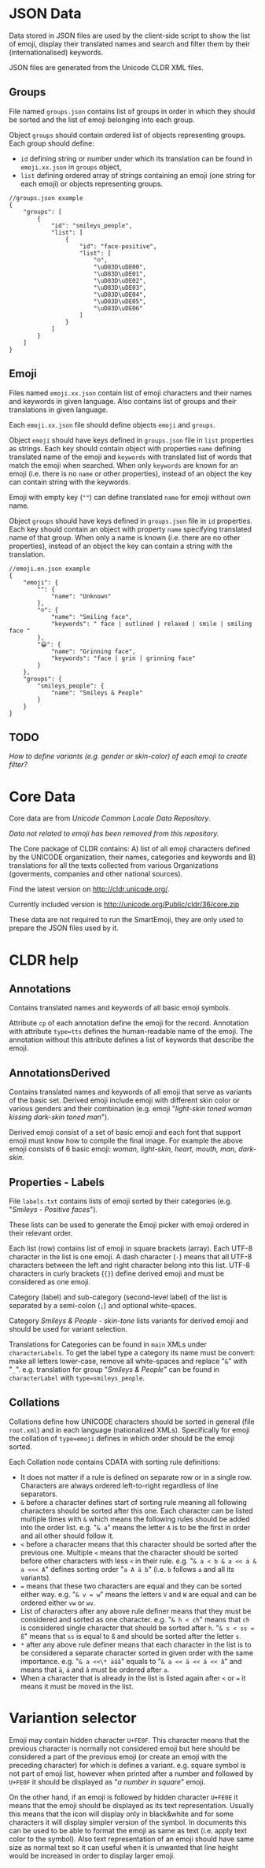 # JSON Data
Data stored in JSON files are used by the client-side script to show the list of emoji, display their translated names
and search and filter them by their (internationalised) keywords.

JSON files are generated from the Unicode CLDR XML files.

## Groups
File named `groups.json` contains list of groups in order in which they should be sorted and the list of emoji belonging
into each group.

Object `groups` should contain ordered list of objects representing groups. Each group should define:
* `id` defining string or number under which its translation can be found in `emoji.xx.json` in `groups` object,
* `list` defining ordered array of strings containing an emoji (one string for each emoji) or objects representing groups.
```
//groups.json example
{
	"groups": [
		{
			"id": "smileys_people",
			"list": [
				{
					"id": "face-positive",
					"list": [
						"☺",
						"\uD83D\uDE00",
						"\uD83D\uDE01",
						"\uD83D\uDE02",
						"\uD83D\uDE03",
						"\uD83D\uDE04",
						"\uD83D\uDE05",
						"\uD83D\uDE06"
					]
				}
			]
		}
	]
}
```

## Emoji
Files named `emoji.xx.json` contain list of emoji characters and their names and keywords in given language.
Also contains list of groups and their translations in given language.

Each `emoji.xx.json` file should define objects `emoji` and `groups`.

Object `emoji` should have keys defined in `groups.json` file in `list` properties as strings. Each key should contain
object with properties `name` defining translated name of the emoji and `keywords` with translated list of words that
match the emoji when searched. When only `keywords` are known for an emoji (i.e. there is no `name` or other properties),
instead of an object the key can contain string with the keywords.

Emoji with empty key (`""`) can define translated `name` for emoji without own name.

Object `groups` should have keys defined in `groups.json` file in `id` properties. Each key should contain an object with
property `name` specifying translated name of that group. When only a name is known (i.e. there are no other properties),
instead of an object the key can contain a string with the translation.

```
//emoji.en.json example
{
	"emoji": {
		"": {
			"name": "Unknown"
		},
		"☺": {
			"name": "Smiling face",
			"keywords": " face | outlined | relaxed | smile | smiling face "
		},
		"😀": {
			"name": "Grinning face",
			"keywords": "face | grin | grinning face"
		}
	},
	"groups": {
		"smileys_people": {
			"name": "Smileys & People"
		}
	}
}
```

## TODO
_How to define variants (e.g. gender or skin-color) of each emoji to create filter?_

# Core Data
Core data are from _Unicode Common Locale Data Repository_.

_Data not related to emoji has been removed from this repository._

The Core package of CLDR contains:
A) list of all emoji characters defined by the UNICODE organization, their names, categories and keywords and 
B) translations for all the texts collected from various Organizations (goverments, companies and other national sources).

Find the latest version on http://cldr.unicode.org/.

Currently included version is http://unicode.org/Public/cldr/36/core.zip

These data are not required to run the SmartEmoji, they are only used to prepare the JSON files used by it.

# CLDR help
## Annotations
Contains translated names and keywords of all basic emoji symbols.

Attribute `cp` of each annotation define the emoji for the record. Annotation with attribute `type=tts` defines the
human-readable name of the emoji. The annotation without this attribute defines a list of keywords that describe
the emoji.

## AnnotationsDerived
Contains translated names and keywords of all emoji that serve as variants of the basic set. Derived emoji include
emoji with different skin color or various genders and their combination (e.g. emoji "_light-skin toned woman kissing
dark-skin toned man_").

Derived emoji consist of a set of basic emoji and each font that support emoji must know how to compile the final image.
For example the above emoji consists of 6 basic emoji: _woman, light-skin, heart, mouth, man, dark-skin_.

## Properties - Labels
File `labels.txt` contains lists of emoji sorted by their categories (e.g. "_Smileys - Positive faces_").

These lists can be used to generate the Emoji picker with emoji ordered in their relevant order.

Each list (row) contains list of emoji in square brackets (array). Each UTF-8 character in the list is one emoji.
A dash character (`-`) means that all UTF-8 characters between the left and right character belong into this list.
UTF-8 characters in curly brackets (`{}`) define derived emoji and must be considered as one emoji.

Category (label) and sub-category (second-level label) of the list is separated by a semi-colon (`;`) and 
optional white-spaces.

Category _Smileys & People - skin-tone_ lists variants for derived emoji and should be used for variant selection.

Translations for Categories can be found in `main` XMLs under `characterLabels`. To get the label type a category its
name must be convert: make all letters lower-case, remove all white-spaces and replace "`&`" with "`_`".
e.g. translation for group "_Smileys & People_" can be found in `characterLabel` with `type=smileys_people`.

## Collations
Collations define how UNICODE characters should be sorted in general (file `root.xml`) and in each language (nationalized
XMLs). Specifically for emoji the collation of `type=emoji` defines in which order should be the emoji sorted.

Each Collation node contains CDATA with sorting rule definitions:
* It does not matter if a rule is defined on separate row or in a single row. Characters are always ordered left-to-right
  regardless of line separators.
* `&` before a character defines start of sorting rule meaning all following characters should be sorted after this one.
   Each character can be listed multiple times with `&` which means the following rules should be added into the order
   list.
   e.g. "`& a`" means the letter `A` is to be the first in order and all other should follow it.
* `<` before a character means that this character should be sorted after the previous one.
   Multiple `<` means that the character should be sorted before other characters with less `<` in their rule.
   e.g. "`& a < b & a << ä & a <<< A`" defines sorting order "`a A ä b`" (i.e. `b` follows `a` and all its variants).
* `=` means that these two characters are equal and they can be sorted either way.
   e.g. "`& v = w`" means the letters `V` and `W` are equal and can be ordered either `vw` or `wv`.
* List of characters after any above rule definer means that they must be considered and sorted as one character.
   e.g. "`& h < ch`" means that `ch` is considered single character that should be sorted after `h`.
        "`& s < ss = ß`" means that `ss` is equal to `ß` and should be sorted after the letter `s`.
* `*` after any above rule definer means that each character in the list is to be considered a separate character
  sorted in given order with the same importance.
   e.g. "`& a <<\* äáâ`" equals to "`& a << ä << á << â`" and means that `ä`, `á` and `â` must be ordered after `a`.
* When a character that is already in the list is listed again after `<` or `=` it means it must be moved in the list.

# Variantion selector
Emoji may contain hidden character `U+FE0F`. This character means that the previous character is normally not considered
emoji but here should be considered a part of the previous emoji (or create an emoji with the preceding character)
for which is defines a variant.
e.g. square symbol is not part of emoji list, however when printed after a number and followed by `U+FE0F` it should
be displayed as "_a number in square_" emoji.

On the other hand, if an emoji is followed by hidden character `U+FE0E` it means that the emoji should be displayed as
its text representation. Usually this means that the icon will display only in black&white and for some characters
it will display simpler version of the symbol. In documents this can be used to be able to format the emoji as same as
text (i.e. apply text color to the symbol). Also text representation of an emoji should have same size as normal text
so it can useful when it is unwanted that line height would be increased in order to display larger emoji.
